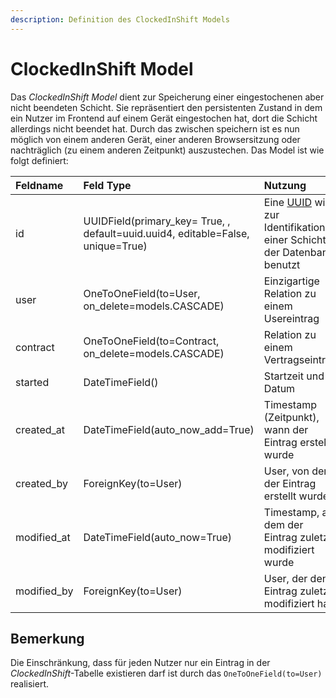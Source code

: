 ```yaml
---
description: Definition des ClockedInShift Models
---
```


# ClockedInShift Model

Das _ClockedInShift Model_ dient zur Speicherung einer eingestochenen aber nicht beendeten Schicht. Sie repräsentiert den
persistenten Zustand in dem ein Nutzer im Frontend auf einem Gerät eingestochen hat, dort die Schicht allerdings nicht beendet hat.
Durch das zwischen speichern ist es nun möglich von einem anderen Gerät, einer anderen Browsersitzung oder nachträglich
(zu einem anderen Zeitpunkt) auszustechen. Das Model ist wie folgt definiert:

| Feldname | Feld Type | Nutzung |
| :--- | :--- | :--- |
| id | UUIDField\(primary\_key= True, , default=uuid.uuid4, editable=False, unique=True\) | Eine [UUID](https://de.wikipedia.org/wiki/Universally_Unique_Identifier) wird zur Identifikation einer Schicht in der Datenbank benutzt |
| user | OneToOneField\(to=User, on_delete=models.CASCADE\) | Einzigartige Relation zu einem Usereintrag |
| contract | OneToOneField\(to=Contract, on_delete=models.CASCADE\) | Relation zu einem Vertragseintrag |
| started | DateTimeField\(\) | Startzeit und Datum |
| created\_at | DateTimeField\(auto\_now\_add=True\) | Timestamp \(Zeitpunkt\), wann der Eintrag erstellt wurde |
| created\_by | ForeignKey\(to=User\) | User, von dem der Eintrag erstellt wurde |
| modified\_at | DateTimeField\(auto\_now=True\) | Timestamp, an dem der Eintrag zuletzt modifiziert wurde |
| modified\_by | ForeignKey\(to=User\) | User, der den Eintrag zuletzt modifiziert hat |

## Bemerkung

Die Einschränkung, dass für jeden Nutzer nur ein Eintrag in der _ClockedInShift_-Tabelle existieren darf ist
durch das `OneToOneField(to=User)` realisiert.